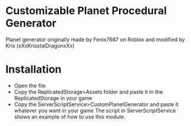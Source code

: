 # Customizable Planet Procedural Generator
Planet generator originally made by Fenix7667 on Roblox and modified by Kris (xXxKrisstalDragonxXx) 

# Installation
* Open the file
* Copy the ReplicatedStorage>Assets folder and paste it in the ReplicatedStorage in your game
* Copy the ServerScriptService>CustomPlanetGenerator and paste it whatever you want in your game
The script in ServerScriptService shows an example of how to use this module.
